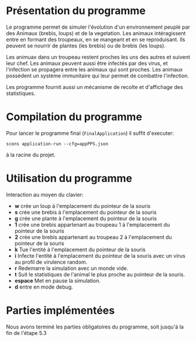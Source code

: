 # Présentation du programme

Le programme permet de simuler l'évolution d'un environnement peuplé par des Animaux (brebis, loups) et de la
vegetation. Les animaux intéragissent entre en formant des troupeaux, en se mangeant et en se reproduisant.
Ils peuvent se nourrir de plantes (les brebis) ou de brebis (les loups).

Les animuax dans un troupeau restent proches les uns des autres et suivent leur chef.
Les animaux peuvent aussi être infectés par des virus, et l'infection se propagera entre les animaux qui sont proches.
Les animaux possèdent un système immunitaire qui leur permet de combattre l'infection.

Les programme fournit aussi un mécanisme de recolte et d'affichage des statistiques.

# Compilation du programme

Pour lancer le programme final (`FinalApplication`) il suffit d'executer:

`scons application-run --cfg=appPPS.json`

à la racine du projet.

# Utilisation du programme
Interaction au moyen du clavier:

 - **w** crée un loup à l'emplacement du pointeur de la souris
 - **s** crée une brebis à l'emplacement du pointeur de la souris
 - **g** crée une plante à l'emplacement du pointeur de la souris
 - **1** crée une brebis appartenant au troupeau 1 à l'emplacement du pointeur de la souris
 - **2** crée une brebis appartenant au troupeau 2 à l'emplacement du pointeur de la souris
 - **k** Tue l'entité à l'emplacement du pointeur de la souris
 - **i** Infecte l'entité à l'emplacement du pointeur de la souris avec un virus au profil de virulence random.
 - **r** Redemarre la simulation avec un monde vide.
 - **t** Suit le statistiques de l'animal le plus proche au pointeur de la souris.
 - **espace** Met en pause la simulation.
 - **d** entre en mode debug.

# Parties implémentées
Nous avons terminé les parties obligatoires du programme, soit jusqu'à la fin de l'étape 5.3
